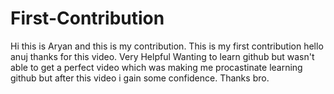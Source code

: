 # First-Contribution
Hi this is Aryan and this is my contribution.
This is my first contribution
hello anuj thanks for this video. Very Helpful
Wanting to learn github but wasn't able to get a perfect video which was making me procastinate learning github but after this video i gain some confidence. Thanks bro.
